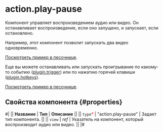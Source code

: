 # action.play-pause

Компонент управляет воспроизведением аудио или видео. Он останавливает воспроизведение, если оно запущено, и запускает, если остановлено.

Например, этот компонент позволит запускать два видео одновременно.

[Посмотреть пример в песочнице](https://clck.ru/QoVZS).

Еще вы можете останавливать или запускать проигрывание по какому-то событию ([plugin.trigger](plugin.trigger.md)) или по нажатию горячей клавиши ([plugin.hotkeys](plugin.hotkeys.md)).

[Посмотреть пример в песочнице](https://clck.ru/QqPpw).

## Свойства компонента {#properties}

#|
|| **Название** | **Тип** | **Описание** ||
|| `type`<span style="color: red">\*</span> | "action.play-pause" | Задает тип компонента. ||
|| `view` | _ref_ | Указатель на компонент, который воспроизводит аудио или видео. ||
|#
